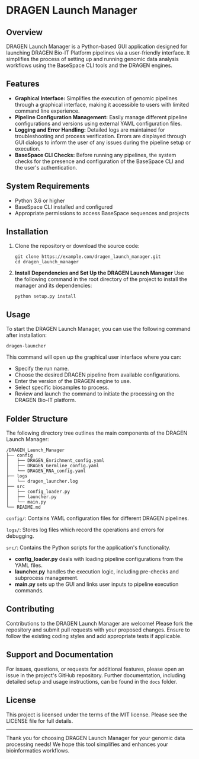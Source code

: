 # DRAGEN Launch Manager

## Overview

DRAGEN Launch Manager is a Python-based GUI application designed for launching DRAGEN Bio-IT Platform pipelines via a user-friendly interface. It simplifies the process of setting up and running genomic data analysis workflows using the BaseSpace CLI tools and the DRAGEN engines.

## Features

- **Graphical Interface:** Simplifies the execution of genomic pipelines through a graphical interface, making it accessible to users with limited command line experience.
- **Pipeline Configuration Management:** Easily manage different pipeline configurations and versions using external YAML configuration files.
- **Logging and Error Handling:** Detailed logs are maintained for troubleshooting and process verification. Errors are displayed through GUI dialogs to inform the user of any issues during the pipeline setup or execution.
- **BaseSpace CLI Checks:** Before running any pipelines, the system checks for the presence and configuration of the BaseSpace CLI and the user's authentication.

## System Requirements

- Python 3.6 or higher
- BaseSpace CLI installed and configured
- Appropriate permissions to access BaseSpace sequences and projects

## Installation

1. Clone the repository or download the source code:
   ```
   git clone https://example.com/dragen_launch_manager.git
   cd dragen_launch_manager
   ```
2. **Install Dependencies and Set Up the DRAGEN Launch Manager**
   Use the following command in the root directory of the project to install the manager and its dependencies:
   ```
   python setup.py install
   ```

## Usage

To start the DRAGEN Launch Manager, you can use the following command after installation:

```
dragen-launcher
```

This command will open up the graphical user interface where you can:

- Specify the run name.
- Choose the desired DRAGEN pipeline from available configurations.
- Enter the version of the DRAGEN engine to use.
- Select specific biosamples to process.
- Review and launch the command to initiate the processing on the DRAGEN Bio-IT platform.

## Folder Structure

The following directory tree outlines the main components of the DRAGEN Launch Manager:

```
/DRAGEN_Launch_Manager
├── config
│   ├── DRAGEN_Enrichment_config.yaml
│   ├── DRAGEN_Germline_config.yaml
│   └── DRAGEN_RNA_config.yaml
├── logs
│   └── dragen_launcher.log
├── src
│   ├── config_loader.py
│   ├── launcher.py
│   └── main.py
└── README.md
```
`config/`: Contains YAML configuration files for different DRAGEN pipelines.

`logs/`: Stores log files which record the operations and errors for debugging.

`src/`: Contains the Python scripts for the application's functionality.

- **config_loader.py** deals with loading pipeline configurations from the YAML files.
- **launcher.py** handles the execution logic, including pre-checks and subprocess management.
- **main.py** sets up the GUI and links user inputs to pipeline execution commands.

## Contributing

Contributions to the DRAGEN Launch Manager are welcome! Please fork the repository and submit pull requests with your proposed changes. Ensure to follow the existing coding styles and add appropriate tests if applicable.

## Support and Documentation

For issues, questions, or requests for additional features, please open an issue in the project's GitHub repository. Further documentation, including detailed setup and usage instructions, can be found in the `docs` folder.

## License

This project is licensed under the terms of the MIT license. Please see the LICENSE file for full details.

---

Thank you for choosing DRAGEN Launch Manager for your genomic data processing needs! We hope this tool simplifies and enhances your bioinformatics workflows.
